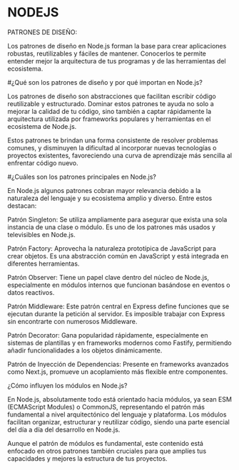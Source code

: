 # NODEJS

PATRONES DE DISEÑO:

Los patrones de diseño en Node.js forman la base para crear aplicaciones robustas, reutilizables y fáciles de mantener. Conocerlos te permite entender mejor la arquitectura de tus programas y de las herramientas del ecosistema. 

#¿Qué son los patrones de diseño y por qué importan en Node.js?

Los patrones de diseño son abstracciones que facilitan escribir código reutilizable y estructurado. Dominar estos patrones te ayuda no solo a mejorar la calidad de tu código, sino también a captar rápidamente la arquitectura utilizada por frameworks populares y herramientas en el ecosistema de Node.js.

Estos patrones te brindan una forma consistente de resolver problemas comunes, y disminuyen la dificultad al incorporar nuevas tecnologías o proyectos existentes, favoreciendo una curva de aprendizaje más sencilla al enfrentar código nuevo.

#¿Cuáles son los patrones principales en Node.js?

En Node.js algunos patrones cobran mayor relevancia debido a la naturaleza del lenguaje y su ecosistema amplio y diverso. Entre estos destacan:

Patrón Singleton: Se utiliza ampliamente para asegurar que exista una sola instancia de una clase o módulo. Es uno de los patrones más usados y televisibles en Node.js.

Patrón Factory: Aprovecha la naturaleza prototípica de JavaScript para crear objetos. Es una abstracción común en JavaScript y está integrada en diferentes herramientas.

Patrón Observer: Tiene un papel clave dentro del núcleo de Node.js, especialmente en módulos internos que funcionan basándose en eventos o datos reactivos.

Patrón Middleware: Este patrón central en Express define funciones que se ejecutan durante la petición al servidor. Es imposible trabajar con Express sin encontrarte con numerosos Middleware.

Patrón Decorator: Gana popularidad rápidamente, especialmente en sistemas de plantillas y en frameworks modernos como Fastify, permitiendo añadir funcionalidades a los objetos dinámicamente.

Patrón de Inyección de Dependencias: Presente en frameworks avanzados como Next.js, promueve un acoplamiento más flexible entre componentes.

¿Cómo influyen los módulos en Node.js?

En Node.js, absolutamente todo está orientado hacia módulos, ya sean ESM (ECMAScript Modules) o CommonJS, representando el patrón más fundamental a nivel arquitectónico del lenguaje y plataforma. Los módulos facilitan organizar, estructurar y reutilizar código, siendo una parte esencial del día a día del desarrollo en Node.js.

Aunque el patrón de módulos es fundamental, este contenido está enfocado en otros patrones también cruciales para que amplíes tus capacidades y mejores la estructura de tus proyectos.

